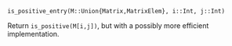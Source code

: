 ```
is_positive_entry(M::Union{Matrix,MatrixElem}, i::Int, j::Int)
```

Return `is_positive(M[i,j])`, but with a possibly more efficient implementation.
